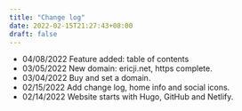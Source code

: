 ```yaml
---
title: "Change log"
date: 2022-02-15T21:27:43+08:00
draft: false
---
```


- 04/08/2022 Feature added: table of contents
- 03/05/2022 New domain: ericji.net, https complete.
- 03/04/2022 Buy and set a domain.
- 02/15/2022 Add change log, home info and social icons.
- 02/14/2022 Website starts with Hugo, GitHub and Netlify.
